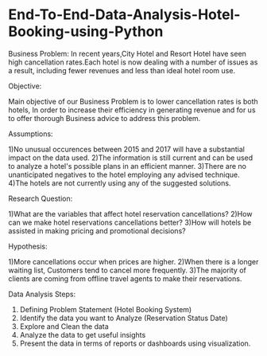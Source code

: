 # End-To-End-Data-Analysis-Hotel-Booking-using-Python
Business Problem:
In recent years,City Hotel and Resort Hotel have seen high cancellation rates.Each hotel is now dealing with a number of issues as a result, including fewer revenues and less than ideal hotel room use.

Objective:

Main objective of our Business Problem is to lower cancellation rates is both hotels,
In order to increase their efficiency in generating revenue and for us to offer thorough Business advice to address this problem.

Assumptions:

1)No unusual occurences between 2015 and 2017 will have a substantial impact on the data used.
2)The information is still current and can be used to analyze a hotel's possible plans in an efficient manner.
3)There are no unanticipated negatives to the hotel employing any advised technique.
4)The hotels are not currently using any of the suggested solutions.

Research Question:

1)What are the variables that affect hotel reservation cancellations?
2)How can we make hotel reservations cancellations better?
3)How will hotels be assisted in making pricing and promotional decisions?

Hypothesis:

1)More cancellations occur when prices are higher.
2)When there is a longer waiting list, Customers tend to cancel more frequently.
3)The majority of clients are coming from offline travel agents to make their reservations.

Data Analysis Steps:

1) Defining Problem Statement (Hotel Booking System)
2) Identify the data you want to Analyze (Reservation Status Date)
3) Explore and Clean the data
4) Analyze the data to get useful insights
5) Present the data in terms of reports or dashboards using visualization.
